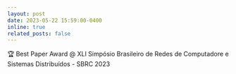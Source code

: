 ```yaml
---
layout: post
date: 2023-05-22 15:59:00-0400
inline: true
related_posts: false
---
```

🏆 Best Paper Award @ XLI Simpósio Brasileiro de Redes de Computadore e Sistemas Distribuídos - SBRC 2023
